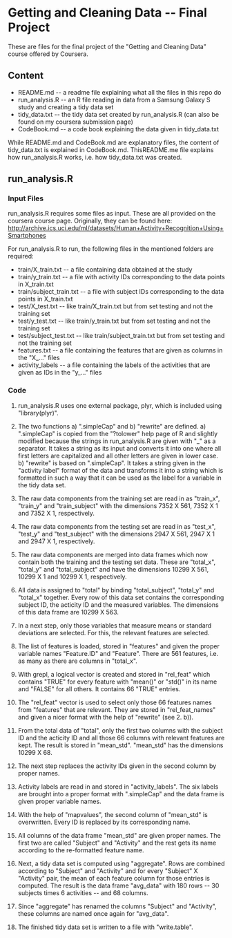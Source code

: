 # Getting and Cleaning Data -- Final Project

These are files for the final project of the "Getting and Cleaning Data" course offered by Coursera.

## Content
- README.md -- a readme file explaining what all the files in this repo do
- run_analysis.R -- an R file reading in data from a Samsung Galaxy S study and creating a tidy data set
- tidy_data.txt -- the tidy data set created by run_analysis.R (can also be found on my coursera submission page)
- CodeBook.md -- a code book explaining the data given in tidy_data.txt

While README.md and CodeBook.md are explanatory files, the content of tidy_data.txt is explained in CodeBook.md. 
ThisREADME.me file explains how run_analysis.R works, i.e. how tidy_data.txt was created.

## run_analysis.R

### Input Files

run_analysis.R requires some files as input. These are all provided on the coursera course page. Originally, they 
can be found here: http://archive.ics.uci.edu/ml/datasets/Human+Activity+Recognition+Using+Smartphones

For run_analysis.R to run, the following files in the mentioned folders are required:
- train/X_train.txt -- a file containing data obtained at the study
- train/y_train.txt -- a file with activity IDs corresponding to the data points in X_train.txt
- train/subject_train.txt -- a file with subject IDs corresponding to the data points in X_train.txt
- test/X_test.txt -- like train/X_train.txt but from set testing and not the training set
- test/y_test.txt -- like train/y_train.txt but from set testing and not the training set
- test/subject_test.txt -- like train/subject_train.txt but from set testing and not the training set
- features.txt -- a file containing the features that are given as columns in the "X_..." files
- activity_labels -- a file containing the labels of the activities that are given as IDs in the "y_..." files

### Code

1. run_analysis.R uses one external package, plyr, which is included using "library(plyr)".

2. The two functions a) ".simpleCap" and b) "rewrite" are defined. 
a) ".simpleCap" is copied from the "?tolower" help page of R and slightly modified because the strings in 
run_analysis.R are given with "_" as a separator. It takes a string as its input and converts it into one where all 
first letters are capitalized and all other letters are given in lower case.
b) "rewrite" is based on ".simpleCap". It takes a string given in the "activity label" format of the data and transforms
it into a string which is formatted in such a way that it can be used as the label for a variable in the tidy data 
set.

3. The raw data components from the training set are read in as "train_x", "train_y" and "train_subject" with the 
dimensions 7352 X 561, 7352 X 1 and 7352 X 1, respectively.

4. The raw data components from the testing set are read in as "test_x", "test_y" and "test_subject" with the dimensions
2947 X 561, 2947 X 1 and 2947 X 1, respectively.

5. The raw data components are merged into data frames which now contain both the training and the testing set data.
These are "total_x", "total_y" and "total_subject" and have the dimensions 10299 X 561, 10299 X 1 and 10299 X 1,
respectively.

6. All data is assigned to "total" by binding "total_subject", "total_y" and "total_x" together. Every row of this data 
set contains the corresponding subject ID, the acticity ID and the measured variables. The dimensions of this data frame
are 10299 X 563.

7. In a next step, only those variables that measure means or standard deviations are selected. For this, the relevant
features are selected.

8. The list of features is loaded, stored in "features" and given the proper variable names "Feature.ID" and "Feature".
There are 561 features, i.e. as many as there are columns in "total_x".

9. With grepl, a logical vector is created and stored in "rel_feat" which contains "TRUE" for every feature with "mean()"
or "std()" in its name and "FALSE" for all others. It contains 66 "TRUE" entries.

10. The "rel_feat" vector is used to select only those 66 features names from "features" that are relevant. They are 
stored in "rel_feat_names" and given a nicer format with the help of "rewrite" (see 2. b)). 

11. From the total data of "total", only the first two columns with the subject ID and the acticity ID and all those 66
columns with relevant features are kept. The result is stored in "mean_std". "mean_std" has the dimensions 10299 X 68.

12. The next step replaces the activity IDs given in the second column by proper names.

13. Activity labels are read in and stored in "activity_labels". The six labels are brought into a proper format with
".simpleCap" and the data frame is given proper variable names.

14. With the help of "mapvalues", the second column of "mean_std" is overwritten. Every ID is replaced by its
corresponding name.

15. All columns of the data frame "mean_std" are given proper names. The first two are called "Subject" and "Activity"
and the rest gets its name according to the re-formatted feature name.

16. Next, a tidy data set is computed using "aggregate". Rows are combined according to "Subject" and "Activity" and
for every "Subject" X "Activity" pair, the mean of each feature column for those entries is computed. The result is the
data frame "avg_data" with 180 rows -- 30 subjects times 6 activities -- and 68 columns.

17. Since "aggregate" has renamed the columns "Subject" and "Activity", these columns are named once again for "avg_data".

18. The finished tidy data set is written to a file with "write.table".




